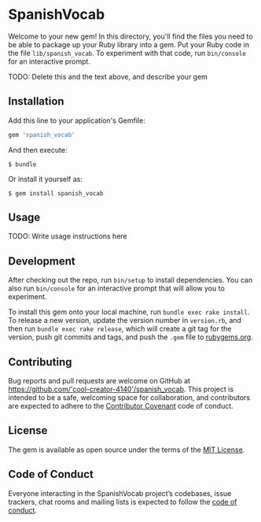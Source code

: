 # SpanishVocab

Welcome to your new gem! In this directory, you'll find the files you need to be able to package up your Ruby library into a gem. Put your Ruby code in the file `lib/spanish_vocab`. To experiment with that code, run `bin/console` for an interactive prompt.

TODO: Delete this and the text above, and describe your gem

## Installation

Add this line to your application's Gemfile:

```ruby
gem 'spanish_vocab'
```

And then execute:

    $ bundle

Or install it yourself as:

    $ gem install spanish_vocab

## Usage

TODO: Write usage instructions here

## Development

After checking out the repo, run `bin/setup` to install dependencies. You can also run `bin/console` for an interactive prompt that will allow you to experiment.

To install this gem onto your local machine, run `bundle exec rake install`. To release a new version, update the version number in `version.rb`, and then run `bundle exec rake release`, which will create a git tag for the version, push git commits and tags, and push the `.gem` file to [rubygems.org](https://rubygems.org).

## Contributing

Bug reports and pull requests are welcome on GitHub at https://github.com/'cool-creator-4140'/spanish_vocab. This project is intended to be a safe, welcoming space for collaboration, and contributors are expected to adhere to the [Contributor Covenant](http://contributor-covenant.org) code of conduct.

## License

The gem is available as open source under the terms of the [MIT License](https://opensource.org/licenses/MIT).

## Code of Conduct

Everyone interacting in the SpanishVocab project’s codebases, issue trackers, chat rooms and mailing lists is expected to follow the [code of conduct](https://github.com/'cool-creator-4140'/spanish_vocab/blob/master/CODE_OF_CONDUCT.md).
